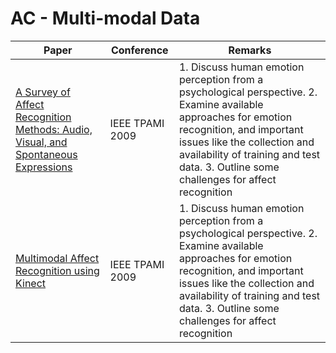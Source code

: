 # AC - Multi-modal Data
|Paper|Conference|Remarks
|--|--|--|
|[A Survey of Affect Recognition Methods: Audio, Visual, and Spontaneous Expressions](https://ibug.doc.ic.ac.uk/media/uploads/documents/PAMI-AVemotionSurvey-CAMERA.pdf)|IEEE TPAMI 2009|1. Discuss human emotion perception from a psychological perspective. 2. Examine available approaches for emotion recognition, and important issues like the collection and availability of training and test data. 3. Outline some challenges for affect recognition|
|[Multimodal Affect Recognition using Kinect](https://ibug.doc.ic.ac.uk/media/uploads/documents/PAMI-AVemotionSurvey-CAMERA.pdf)|IEEE TPAMI 2009|1. Discuss human emotion perception from a psychological perspective. 2. Examine available approaches for emotion recognition, and important issues like the collection and availability of training and test data. 3. Outline some challenges for affect recognition|
<!--stackedit_data:
eyJoaXN0b3J5IjpbMTc0OTc4MjM4OSwtMTI3MTIxMzUwMV19
-->